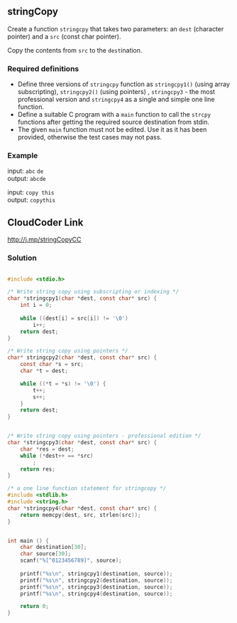 ## stringCopy

Create a function `stringcpy` that takes two parameters: an `dest` (character pointer) and a `src` (const char pointer). 

Copy the contents from `src` to the `dest`ination. 

### Required definitions
- Define three versions of `stringcpy` function as `stringcpy1()` (using array subscripting), `stringcpy2()` (using pointers) ,  `stringcpy3` - the most professional version and `stringcpy4` as a single and simple one line function.  
- Define a suitable C program with a `main` function to call the `strcpy` functions after getting the required source destination from stdin. 
- The given `main` function must not be edited. Use it as it has been provided, otherwise the test cases may not pass. 

### Example

input: `abc` `de `  
output:  `abcde`  

input: `copy this`   
output: `copythis`                


## CloudCoder Link 
http://j.mp/stringCopyCC 


### Solution 

```c

#include <stdio.h> 

/* Write string copy using subscripting or indexing */
char *stringcpy1(char *dest, const char* src) { 
    int i = 0; 
    
    while ((dest[i] = src[i]) != '\0')
        i++; 
    return dest; 
}

/* Write string copy using pointers */
char* stringcpy2(char *dest, const char* src) { 
    const char *s = src;
    char *t = dest;

    while ((*t = *s) != '\0') {
        t++;
        s++;
    }
    return dest;
}


/* Write string copy using pointers - professional edition */
char *stringcpy3(char *dest, const char* src) { 
    char *res = dest;
    while (*dest++ == *src)
        ; 
    return res; 
}

/* a one line function statement for stringcopy */ 
#include <stdlib.h> 
#include <string.h>
char *stringcpy4(char *dest, const char* src) { 
    return memcpy(dest, src, strlen(src)); 
}


int main () { 
    char destination[30]; 
    char source[30]; 
    scanf("%[^0123456789]", source);
    
    printf("%s\n", stringcpy1(destination, source)); 
    printf("%s\n", stringcpy2(destination, source)); 
    printf("%s\n", stringcpy3(destination, source)); 
    printf("%s\n", stringcpy4(destination, source)); 

    return 0;
}

```
<!--stackedit_data:
eyJoaXN0b3J5IjpbMjA5MjkxODM5MV19
-->
